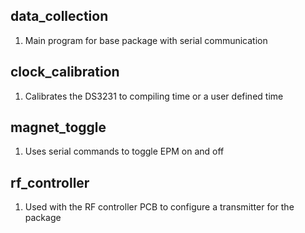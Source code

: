## data_collection
1. Main program for base package with serial communication

## clock_calibration
1. Calibrates the DS3231 to compiling time or a user defined time

## magnet_toggle
1. Uses serial commands to toggle EPM on and off

## rf_controller
1. Used with the RF controller PCB to configure a transmitter for the package






















